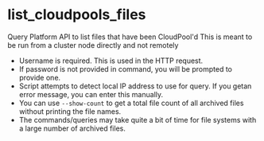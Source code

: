 # list_cloudpools_files
Query Platform API to list files that have been CloudPool'd
This is meant to be run from a cluster node directly and not remotely

- Username is required.  This is used in the HTTP request.
- If password is not provided in command, you will be prompted to provide one.
- Script attempts to detect local IP address to use for query.  If you getan error message, you can enter this manually.
- You can use `--show-count` to get a total file count of all archived files without printing the file names.
- The commands/queries may take quite a bit of time for file systems with a large number of archived files.

